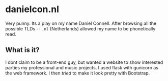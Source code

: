 # danielcon.nl

Very punny. Its a play on my name Daniel Connell. After browsing all the possible TLDs -- `.nl` (Netherlands) allowed my name to be phonetically read.

## What is it?
I dont claim to be a front-end guy, but wanted a website to show interested parties my professional and music projects. I used flask with gunicorn as the web framework. I then _tried_ to make it look pretty with Bootstrap.